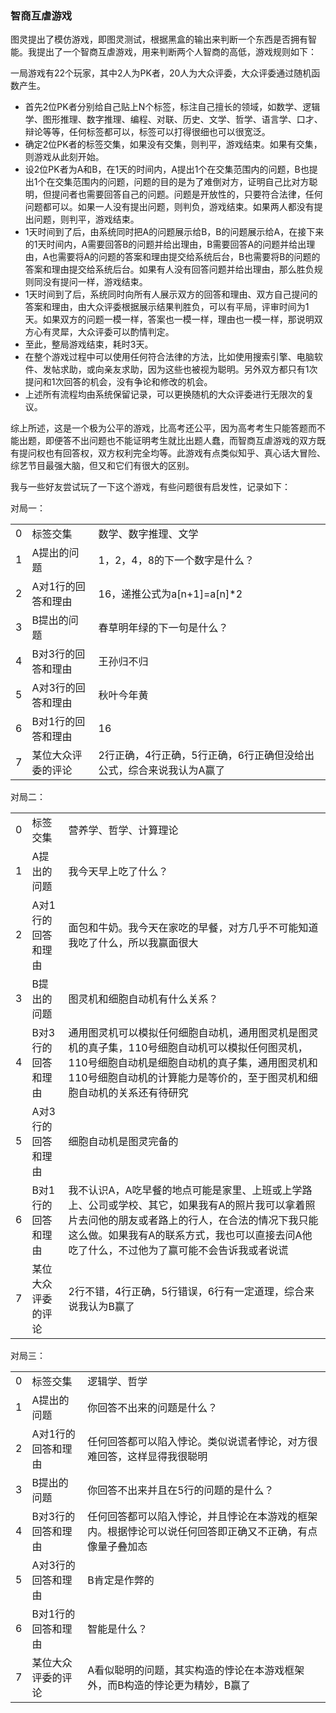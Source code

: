 ### 智商互虐游戏

图灵提出了模仿游戏，即图灵测试，根据黑盒的输出来判断一个东西是否拥有智能。我提出了一个智商互虐游戏，用来判断两个人智商的高低，游戏规则如下：

一局游戏有22个玩家，其中2人为PK者，20人为大众评委，大众评委通过随机函数产生。

- 首先2位PK者分别给自己贴上N个标签，标注自己擅长的领域，如数学、逻辑学、图形推理、数字推理、编程、对联、历史、文学、哲学、语言学、口才、辩论等等，任何标签都可以，标签可以打得很细也可以很宽泛。
- 确定2位PK者的标签交集，如果没有交集，则判平，游戏结束。如果有交集，则游戏从此刻开始。
- 设2位PK者为A和B，在1天的时间内，A提出1个在交集范围内的问题，B也提出1个在交集范围内的问题，问题的目的是为了难倒对方，证明自己比对方聪明，但提问者也需要回答自己的问题。问题是开放性的，只要符合法律，任何问题都可以。如果一人没有提出问题，则判负，游戏结束。如果两人都没有提出问题，则判平，游戏结束。
- 1天时间到了后，由系统同时把A的问题展示给B，B的问题展示给A，在接下来的1天时间内，A需要回答B的问题并给出理由，B需要回答A的问题并给出理由，A也需要将A的问题的答案和理由提交给系统后台，B也需要将B的问题的答案和理由提交给系统后台。如果有人没有回答问题并给出理由，那么胜负规则同没有提问一样，游戏结束。
- 1天时间到了后，系统同时向所有人展示双方的回答和理由、双方自己提问的答案和理由，由大众评委根据展示结果判胜负，可以有平局，评审时间为1天。如果双方的问题一模一样，答案也一模一样，理由也一模一样，那说明双方心有灵犀，大众评委可以酌情判定。
- 至此，整局游戏结束，耗时3天。
- 在整个游戏过程中可以使用任何符合法律的方法，比如使用搜索引擎、电脑软件、发帖求助，或向亲友求助，因为这些也被视为聪明。另外双方都只有1次提问和1次回答的机会，没有争论和修改的机会。
- 上述所有流程均由系统保留记录，可以更换随机的大众评委进行无限次的复议。

综上所述，这是一个极为公平的游戏，比高考还公平，因为高考考生只能答题而不能出题，即便答不出问题也不能证明考生就比出题人蠢，而智商互虐游戏的双方既有提问权也有回答权，双方权利完全均等。此游戏有点类似知乎、真心话大冒险、综艺节目最强大脑，但又和它们有很大的区别。

我与一些好友尝试玩了一下这个游戏，有些问题很有启发性，记录如下：

对局一：

||||
|-|-|-|
|0|标签交集|数学、数字推理、文学|
|1|A提出的问题|1，2，4，8的下一个数字是什么？|
|2|A对1行的回答和理由|16，递推公式为a[n+1]=a[n]*2|
|3|B提出的问题|春草明年绿的下一句是什么？|
|4|B对3行的回答和理由|王孙归不归|
|5|A对3行的回答和理由|秋叶今年黄|
|6|B对1行的回答和理由|16|
|7|某位大众评委的评论|2行正确，4行正确，5行正确，6行正确但没给出公式，综合来说我认为A赢了|

对局二：

||||
|-|-|-|
|0|标签交集|营养学、哲学、计算理论|
|1|A提出的问题|我今天早上吃了什么？|
|2|A对1行的回答和理由|面包和牛奶。我今天在家吃的早餐，对方几乎不可能知道我吃了什么，所以我赢面很大|
|3|B提出的问题|图灵机和细胞自动机有什么关系？|
|4|B对3行的回答和理由|通用图灵机可以模拟任何细胞自动机，通用图灵机是图灵机的真子集，110号细胞自动机可以模拟任何图灵机，110号细胞自动机是细胞自动机的真子集，通用图灵机和110号细胞自动机的计算能力是等价的，至于图灵机和细胞自动机的关系还有待研究|
|5|A对3行的回答和理由|细胞自动机是图灵完备的|
|6|B对1行的回答和理由|我不认识A，A吃早餐的地点可能是家里、上班或上学路上、公司或学校、其它，如果我有A的照片我可以拿着照片去问他的朋友或者路上的行人，在合法的情况下我只能这么做。如果我有A的联系方式，我也可以直接去问A他吃了什么，不过他为了赢可能不会告诉我或者说谎|
|7|某位大众评委的评论|2行不错，4行正确，5行错误，6行有一定道理，综合来说我认为B赢了|

对局三：

||||
|-|-|-|
|0|标签交集|逻辑学、哲学|
|1|A提出的问题|你回答不出来的问题是什么？|
|2|A对1行的回答和理由|任何回答都可以陷入悖论。类似说谎者悖论，对方很难回答，这样显得我很聪明|
|3|B提出的问题|你回答不出来并且在5行的问题的是什么？|
|4|B对3行的回答和理由|任何回答都可以陷入悖论，并且悖论在本游戏的框架内。根据悖论可以说任何回答即正确又不正确，有点像量子叠加态|
|5|A对3行的回答和理由|B肯定是作弊的|
|6|B对1行的回答和理由|智能是什么？|
|7|某位大众评委的评论|A看似聪明的问题，其实构造的悖论在本游戏框架外，而B构造的悖论更为精妙，B赢了|



